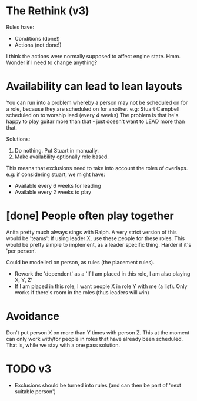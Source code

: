 The Rethink (v3)
================


Rules have:
- Conditions (done!)
- Actions (not done!)

I think the actions were normally supposed to affect engine state.
Hmm.  Wonder if I need to change anything?


Availability can lead to lean layouts
=====================================

You can run into a problem whereby a person may not be scheduled on for a role, because they are scheduled on for another.
e.g: Stuart Campbell scheduled on to worship lead (every 4 weeks)
The problem is that he's happy to play guitar more than that - just doesn't want to LEAD more than that.


Solutions:
1. Do nothing. Put Stuart in manually.
2. Make availability optionally role based.

This means that exclusions need to take into account the roles of overlaps.
e.g: if considering stuart, we might have:

- Available every 6 weeks for leading
- Available every 2 weeks to play


[done] People often play together
==========================

Anita pretty much always sings with Ralph.
A very strict version of this would be 'teams':
If using leader X, use these people for these roles.
This would be pretty simple to implement, as a leader specific thing. Harder if it's 'per person'.

Could be modelled on person, as rules (the placement rules).
- Rework the 'dependent' as a 'If I am placed in this role, I am also playing X, Y, Z'
- If I am placed in this role, I want people X in role Y with me (a list). Only works if there's room in the roles (thus leaders will win)



Avoidance
=========

Don't put person X on more than Y times with person Z.
This at the moment can only work with/for people in roles that have already been scheduled.
That is, while we stay with a one pass solution.



TODO v3
=======
- Exclusions should be turned into rules (and can then be part of 'next suitable person')